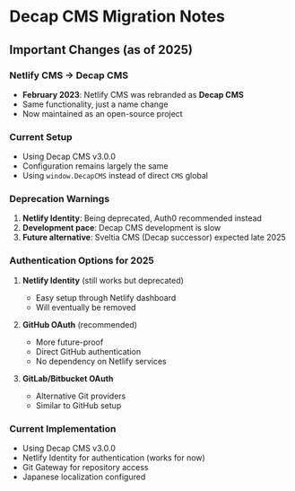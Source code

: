 # Decap CMS Migration Notes

## Important Changes (as of 2025)

### Netlify CMS → Decap CMS
- **February 2023**: Netlify CMS was rebranded as **Decap CMS**
- Same functionality, just a name change
- Now maintained as an open-source project

### Current Setup
- Using Decap CMS v3.0.0
- Configuration remains largely the same
- Using `window.DecapCMS` instead of direct `CMS` global

### Deprecation Warnings
1. **Netlify Identity**: Being deprecated, Auth0 recommended instead
2. **Development pace**: Decap CMS development is slow
3. **Future alternative**: Sveltia CMS (Decap successor) expected late 2025

### Authentication Options for 2025
1. **Netlify Identity** (still works but deprecated)
   - Easy setup through Netlify dashboard
   - Will eventually be removed

2. **GitHub OAuth** (recommended)
   - More future-proof
   - Direct GitHub authentication
   - No dependency on Netlify services

3. **GitLab/Bitbucket OAuth**
   - Alternative Git providers
   - Similar to GitHub setup

### Current Implementation
- Using Decap CMS v3.0.0
- Netlify Identity for authentication (works for now)
- Git Gateway for repository access
- Japanese localization configured